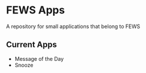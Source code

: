 # FEWS Apps

A repository for small applications that belong to FEWS

## Current Apps

- Message of the Day
- Snooze